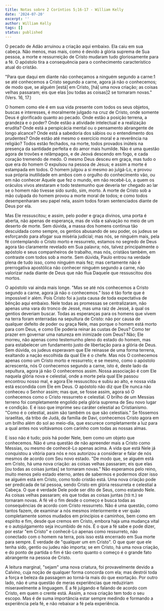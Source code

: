 ```yaml
---
title: Notas sobre 2 Coríntios 5;16-17 - William Kelly
date: '2024-07-20'
excerpt: ''
author: William Kelly
tags: []
status: published
---
```

O pecado de Adão arruinou a criação aqui embaixo. Ela caiu em sua
cabeça. Não menos, mas mais, como é devido à glória suprema de Sua
pessoa, a morte e ressurreição de Cristo mudaram tudo gloriosamente para
a fé. O apóstolo tira a consequência para o conhecimento característico
atual do cristão.

"Para que daqui em diante não conheçamos a ninguém segundo a carne:1 se
até conhecemos a Cristo segundo a carne, agora já não o conhecemos; de
modo que, se alguém \[está\] em Cristo, \[há\] uma nova criação; as
coisas velhas passaram; eis que elas \[ou todas as coisas\]2 se tornaram
novas." (Vers. 16, 17.)

O homem como ele é em sua vida presente com todos os seus objetos,
buscas e interesses, é moralmente julgado na cruz de Cristo, onde
somente Deus é glorificado quanto ao pecado. Onde estão a posição
terrena, a grandeza e o poder? Onde estão a atividade intelectual e a
realização erudita? Onde está a perspicácia mental ou o pensamento
abrangente de longo alcance? Onde está a sabedoria dos sábios ou o
entendimento dos prudentes? Onde estão até mesmo o exercício moral e a
reverência na religião? Todos estão fechados, na morte, todos provados
inúteis na presença da santidade perfeita e do amor mais humilde. Não é
uma questão agora de trovões e relâmpagos, e de Jeová descendo em fogo,
e cada coração tremendo de medo. O mesmo Deus desceu em graça, mas tudo
o que era do homem O expulsou na pessoa de Jesus; e assim a morte é
estampada em todos. O homem julgou a si mesmo ao julgá-Lo, e provou sua
própria inutilidade em ambos com o orgulho do conhecimento vão, ou em
não conhecer Aquele que fez o mundo, em não recebê-Lo, a quem os
oráculos vivos atestaram e todo testemunho que deveria ter chegado ao
lar se o homem não tivesse sido surdo, sim, morto. A morte de Cristo sob
a mão culpada do homem provou a morte moral de todos; e como todos
desempenharam seu papel nela, assim todos foram sentenciados diante de
Deus por ela.

Mas Ele ressuscitou; e assim, pelo poder e graça divinos, uma porta é
aberta, não apenas de esperança, mas de vida e salvação no meio de um
deserto de morte. Sem dúvida, a massa dos homens continua tão descuidada
como sempre, os gentios abusando de seu poder, os judeus se esforçando
para afogar sua miséria judicial; mas nós, se ninguém mais, pela fé
contemplando o Cristo morto e ressurreto, estamos no segredo de Deus
agora tão claramente revelado em Sua palavra; nós, talvez principalmente
o apóstolo e seus companheiros de trabalho, mas nós, cristãos também, em
contraste com todos sob a morte. Sem dúvida, Paulo entrou na verdade
plena de tudo isso, como ninguém mais fez; mas certamente não é
prerrogativa apostólica não conhecer ninguém segundo a carne, não
valorizar nada diante de Deus que não flua Daquele que ressuscitou dos
mortos.

O apóstolo vai ainda mais longe. "Mas se até nós conhecemos a Cristo
segundo a carne, agora já não o conhecemos." Isso é tão forte que é
impossível ir além. Pois Cristo foi a justa causa de toda expectativa de
bênção aqui embaixo. Nele todas as promessas se centralizaram, não
apenas uma vara do tronco de Jessé, mas uma raiz de Jessé, à qual os
gentios deveriam buscar. Todas as esperanças para os homens que vivem na
terra foram enterradas na sepultura de Cristo: não por causa de qualquer
defeito de poder ou graça Nele, mas porque o homem está morto para com
Deus, e como Ele poderia reinar às custas de Deus? Como ter prazer em
governar uma natureza em inimizade com Deus? Não; Ele morreu, não apenas
como testemunho pleno do estado do homem, mas para estabelecer um
fundamento justo de libertação para a glória de Deus. Sem dúvida, os
judeus esperavam que Ele reinasse de uma forma terrena, exaltando a
nação escolhida da qual Ele é o chefe. Mas nós O conhecemos apenas como
um Cristo morto e ressurreto; e se mesmo, como o apóstolo acrescenta,
nós O conhecemos segundo a carne, isto é, deste lado da sepultura, agora
já não O conhecemos assim. Nossa associação é com Ele naquela glória
nova e celestial, onde a morte pela qual Ele passou encontrou nosso mal,
e agora Ele ressuscitou e subiu ao alto, e nossa vida está escondida com
Ele em Deus. O apóstolo não diz que Ele nunca não conheceu o Senhor
assim; mas que, se fosse assim, agora só O conhecemos como o Cristo
ressurreto e celestial. O brilho de um Messias terreno foi completamente
engolido pela glória suprema de Seu novo lugar e condição. E é isso que
imprime seu caráter celestial ao Cristianismo. "Como é o celestial,
assim são também os que são celestiais." Se fôssemos israelitas, da
tribo de Judá, da família de Davi, conhecemos Cristo agora em um brilho
além do sol ao meio-dia, que escurece completamente a luz para a qual
antes nos voltávamos com carinho com todas as nossas almas.

E isso não é tudo; pois há poder Nele, bem como um objeto que
conhecemos. Não é uma questão de não apreender mais a Cristo como
Messias, ou mesmo de conhecê-Lo apenas acima. A vida que está Nele já
conquistou a vitória para nós e nos autorizou a considerar e falar de
nós mesmos de acordo com Seu novo estado. "De modo que, se alguém está
em Cristo, há uma nova criação: as coisas velhas passaram; eis que elas
\[ou todas as coisas juntas\] se tornaram novas." Não esperamos pelo
reino, muito menos pelo estado eterno, antes de sabermos e podermos
dizer isso se alguém está em Cristo, como todo cristão está. Uma nova
criação pode ser predicada de tal pessoa, sendo Cristo em glória
ressurreta e celestial a Cabeça. O que é verdade Dele pode ser dito de
Seus, como estando Nele. As coisas velhas passaram; eis que todas as
coisas juntas (τἀ π.) se tornaram novas. A fé vê o fim desde o começo e
busca todas as consequências de acordo com Cristo ressurreto. Não é uma
questão, como tantos fazem, de examinar a nós mesmos interiormente e ver
quão completamente somos mudados em princípios e caminhos, bem como em
espírito e fim, desde que cremos em Cristo, embora haja uma mudança
vital e o autojulgamento seja incumbido de nós. É o que a fé sabe e pode
dizer, por estar "em Cristo" e conhecê-Lo apenas como ressurreto, não
conectado com o homem na terra, pois isso está encerrado em Sua morte
para sempre. É verdade de "qualquer um em Cristo". O que quer que ele
tenha sido, gentio ou judeu não importa; se em Cristo, há uma nova
criação, e do ponto de partida o fim é tão certo quanto o começo é o
grande fato abrangente na pessoa de Cristo.

A leitura marginal, "sejam" uma nova criatura, foi provavelmente devido
a Calvino, cuja noção de qualquer forma concorda com ela; mas destrói
toda a força e beleza da passagem ao torná-la mais do que exortação. Por
outro lado, não é uma questão de meras experiências que reduziriam
miseravelmente a linguagem. É a fé julgando e falando de acordo com
Cristo, em quem o crente está. Assim, a nova criação tem todo o seu
escopo. Mas é de suma importância estar sempre medindo e formando a
experiência pela fé, e não rebaixar a fé pela experiência.
